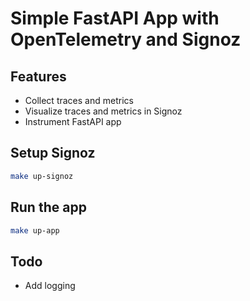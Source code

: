 # Simple FastAPI App with OpenTelemetry and Signoz

## Features

- Collect traces and metrics
- Visualize traces and metrics in Signoz
- Instrument FastAPI app

## Setup Signoz

```bash
make up-signoz
```

## Run the app

```bash
make up-app
```

## Todo

- Add logging
